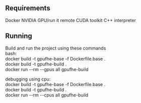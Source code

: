 ## Requirements
Docker
NVIDIA GPU/run it remote
CUDA toolkit
C++ interpreter
<!-- to be continued -->
## Running 
Build and run the project using these commands \
bash: \
docker build -t gpufhe-base -f Dockerfile.base . \
docker build -t gpufhe-build . \
docker run --rm --gpus all gpufhe-build 


debugging using cpu: \
docker build -t gpufhe-base -f Dockerfile.base . \
docker build -t gpufhe-build . \
docker run --rm --cpus all gpufhe-build 
<!-- there maybe issues idk -->
